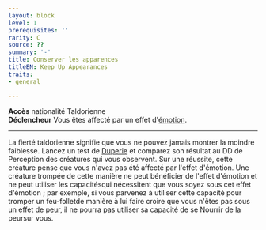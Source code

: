 ```yaml
---
layout: block
level: 1
prerequisites: ''
rarity: C
source: ??
summary: '-'
title: Conserver les apparences
titleEN: Keep Up Appearances
traits:
- general

---
```


<p><span id="ctl00_MainContent_DetailedOutput"><strong>Accès</strong> nationalité Taldorienne<br><strong>Déclencheur</strong> Vous êtes affecté par un effet d'<a style="text-decoration: underline;" href="https://2e.aonprd.com/Traits.aspx?ID=60">émotion</a>.<br></span></p>
<hr>
<p>La fierté taldorienne signifie que vous ne pouvez jamais montrer la moindre faiblesse. Lancez un test de <a href="https://2e.aonprd.com/Skills.aspx?ID=5">Duperie</a> et comparez son résultat au DD de Perception des créatures qui vous observent. Sur une réussite, cette créature pense que vous n'avez pas été affecté par l'effet d'émotion. Une créature trompée de cette manière ne peut bénéficier de l'effet d'émotion et ne peut utiliser les capacitésqui nécessitent que vous soyez sous cet effet d'émotion ; par exemple, si vous parvenez à utiliser cette capacité pour tromper un feu-folletde manière à lui faire croire que vous n'êtes pas sous un effet de <a href="https://2e.aonprd.com/Traits.aspx?ID=68">peur</a>, il ne pourra pas utiliser sa capacité de se Nourrir de la peursur vous.&nbsp;</p>